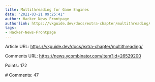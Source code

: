 ```yaml
---
title: Multithreading for Game Engines
date: "2021-03-21 09:25:41"
author: Hacker News Frontpage
authorlink: https://vkguide.dev/docs/extra-chapter/multithreading/
tags:
- Hacker-News-Frontpage
---
```


<p>Article URL: <a href="https://vkguide.dev/docs/extra-chapter/multithreading/">https://vkguide.dev/docs/extra-chapter/multithreading/</a></p>
<p>Comments URL: <a href="https://news.ycombinator.com/item?id=26529200">https://news.ycombinator.com/item?id=26529200</a></p>
<p>Points: 172</p>
<p># Comments: 47</p>
